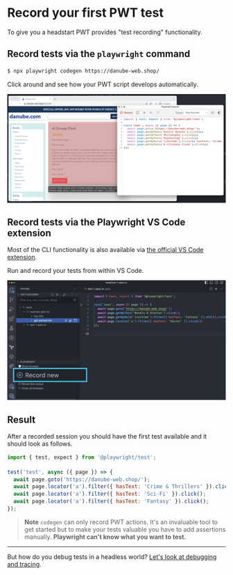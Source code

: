 # Record your first PWT test

To give you a headstart PWT provides "test recording" functionality.
## Record tests via the `playwright` command

```bash
$ npx playwright codegen https://danube-web.shop/
```

Click around and see how your PWT script develops automatically.

![Record tests via codegen](../../assets/01-02-recording-with-codegen.png)

## Record tests via the Playwright VS Code extension

Most of the CLI functionality is also available via [the official VS Code extension](https://marketplace.visualstudio.com/items?itemName=ms-playwright.playwright).

Run and record your tests from within VS Code.

![Record tests in VS Code](../../assets/01-02-recording-vs-code.png)

## Result

After a recorded session you should have the first test available and it should look as follows.

```javascript
import { test, expect } from '@playwright/test';

test('test', async ({ page }) => {
  await page.goto('https://danube-web.shop/');
  await page.locator('a').filter({ hasText: 'Crime & Thrillers' }).click();
  await page.locator('a').filter({ hasText: 'Sci-Fi' }).click();
  await page.locator('a').filter({ hasText: 'Fantasy' }).click();
});
```

> **Note**
> `codegen` can only record PWT actions. It's an invaluable tool to get started but to make your tests valuable you have to add assertions manually. **Playwright can't know what you want to test.**

-----

But how do you debug tests in a headless world? [Let's look at debugging and tracing](../03-debugging-and-traces/README.md).
